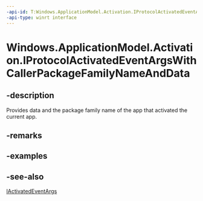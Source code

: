 ```yaml
---
-api-id: T:Windows.ApplicationModel.Activation.IProtocolActivatedEventArgsWithCallerPackageFamilyNameAndData
-api-type: winrt interface
---
```


<!-- Interface syntax.
public interface IProtocolActivatedEventArgsWithCallerPackageFamilyNameAndData : Windows.ApplicationModel.Activation.IActivatedEventArgs
-->

# Windows.ApplicationModel.Activation.IProtocolActivatedEventArgsWithCallerPackageFamilyNameAndData

## -description
Provides data and the package family name of the app that activated the current app.

## -remarks

## -examples

## -see-also
[IActivatedEventArgs](iactivatedeventargs.md)